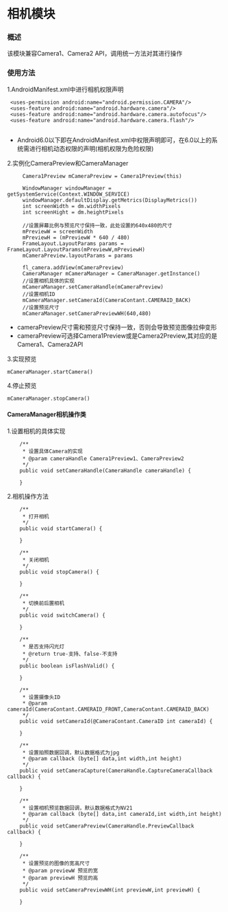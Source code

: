 # 相机模块

### 概述
该模块兼容Camera1、Camera2 API，调用统一方法对其进行操作

### 使用方法
1.AndroidManifest.xml中进行相机权限声明

```
 <uses-permission android:name="android.permission.CAMERA"/>
 <uses-feature android:name="android.hardware.camera"/>
 <uses-feature android:name="android.hardware.camera.autofocus"/>
 <uses-feature android:name="android.hardware.camera.flash"/>
    
```

- Android6.0以下即在AndroidManifest.xml中权限声明即可，在6.0以上的系统需进行相机动态权限的声明(相机权限为危险权限)

2.实例化CameraPreview和CameraManager  

```
     Camera1Preview mCameraPreview = Camera1Preview(this)

     WindowManager windowManager = getSystemService(Context.WINDOW_SERVICE)
     windowManager.defaultDisplay.getMetrics(DisplayMetrics())
     int screenWidth = dm.widthPixels
     int screenHight = dm.heightPixels

     //设置屏幕比例与预览尺寸保持一致，此处设置的640x480的尺寸
     mPreviewW = screenWidth
     mPreviewH = (mPreviewW * 640 / 480)
     FrameLayout.LayoutParams params = FrameLayout.LayoutParams(mPreviewW,mPreviewH)
     mCameraPreview.layoutParams = params

     fl_camera.addView(mCameraPreview)
     CameraManager mCameraManager = CameraManager.getInstance()
     //设置相机具体的实现
     mCameraManager.setCameraHandle(mCameraPreview)
     //设置相机ID
     mCameraManager.setCameraId(CameraContant.CAMERAID_BACK)
     //设置预览尺寸
     mCameraManager.setCameraPreviewWH(640,480)  
```  

- cameraPreview尺寸需和预览尺寸保持一致，否则会导致预览图像拉伸变形
- cameraPreview可选择Camera1Preview或是Camera2Preview,其对应的是Camera1、Camera2API

3.实现预览

```
mCameraManager.startCamera()

```

4.停止预览

```
mCameraManager.stopCamera()
```

#### CameraManager相机操作类
1.设置相机的具体实现

```
    /**
     * 设置具体Camera的实现
     * @param cameraHandle Camera1Preview1、CameraPreview2
     */
    public void setCameraHandle(CameraHandle cameraHandle) {
        
    }
```
2.相机操作方法
	
```
	/**
     * 打开相机
     */
    public void startCamera() {
        
    }

    /**
     * 关闭相机
     */
    public void stopCamera() {
        
    }

    /**
     * 切换前后置相机
     */
    public void switchCamera() {
        
    }

    /**
     * 是否支持闪光灯
     * @return true-支持、false-不支持
     */
    public boolean isFlashValid() {
        
    }

    /**
     * 设置摄像头ID
     * @param cameraId(CameraContant.CAMERAID_FRONT,CameraContant.CAMERAID_BACK)
     */
    public void setCameraId(@CameraContant.CameraID int cameraId) {
        
    }

    /**
     * 设置拍照数据回调，默认数据格式为jpg
     * @param callback (byte[] data,int width,int height)
     */
    public void setCameraCapture(CameraHandle.CaptureCameraCallback callback) {
        
    }

    /**
     * 设置相机预览数据回调，默认数据格式为NV21
     * @param callback (byte[] data,int cameraId,int width,int height)
     */
    public void setCameraPreview(CameraHandle.PreviewCallback callback) {
        
    }
    
    /**
     * 设置预览的图像的宽高尺寸
     * @param previewW 预览的宽
     * @param previewH 预览的高
     */
    public void setCameraPreviewWH(int previewW,int previewH) {

    }
``` 
